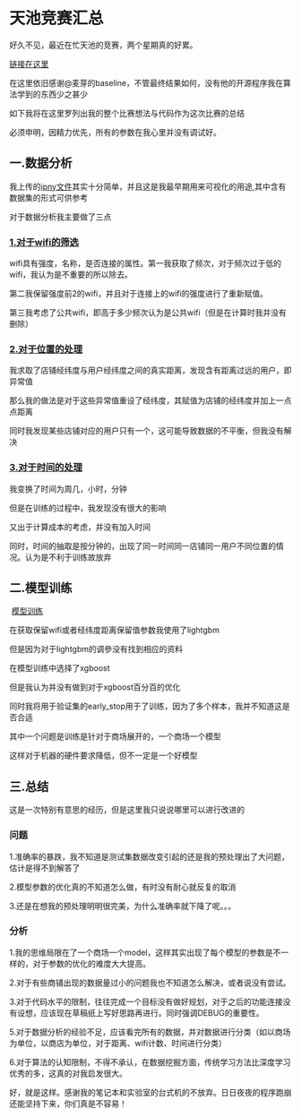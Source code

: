 # 天池竞赛汇总

好久不见，最近在忙天池的竞赛，两个星期真的好累。

[链接在这里](https://tianchi.aliyun.com/competition/introduction.htm?spm=5176.100150.711.3.2def20dfm5UTlH&raceId=231620)

在这里依旧感谢@麦芽的baseline，不管最终结果如何，没有他的开源程序我在算法学到的东西少之甚少

如下我将在这里罗列出我的整个比赛想法与代码作为这次比赛的总结

必须申明，因精力优先，所有的参数在我心里并没有调试好。

## 一.数据分析

我上传的[ipny文件](https://github.com/igo312/ShopLocationFind/blob/master/customer_data_analyse.ipynb)其实十分简单，并且这是我最早期用来可视化的用途,其中含有数据集的形式可供参考

对于数据分析我主要做了三点

  ### [1.对于wifi的筛选](https://github.com/igo312/ShopLocationFind/tree/master/wifi_process)

  wifi具有强度，名称，是否连接的属性。第一我获取了频次，对于频次过于低的wifi，我认为是不重要的所以除去。

  第二我保留强度前2的wifi，并且对于连接上的wifi的强度进行了重新赋值。

  第三我考虑了公共wifi，即高于多少频次认为是公共wifi（但是在计算时我并没有删除）
  
  ### [2.对于位置的处理](https://github.com/igo312/ShopLocationFind/tree/master/location_process)

  我求取了店铺经纬度与用户经纬度之间的真实距离，发现含有距离过远的用户，即异常值

  那么我的做法是对于这些异常值重设了经纬度，其赋值为店铺的经纬度并加上一点点距离

  同时我发现某些店铺对应的用户只有一个，这可能导致数据的不平衡，但我没有解决

  ### [3.对于时间的处理](https://github.com/igo312/ShopLocationFind/tree/master/time_process)

  我变换了时间为周几，小时，分钟

  但是在训练的过程中，我发现没有很大的影响

  又出于计算成本的考虑，并没有加入时间

  同时，时间的抽取是按分钟的，出现了同一时间同一店铺同一用户不同位置的情况。认为是不利于训练故放弃
  
 


## 二.模型训练
  
  [模型训练](https://github.com/igo312/ShopLocationFind/tree/master/model)

  在获取保留wifi或者经纬度距离保留值参数我使用了lightgbm

  但是因为对于lightgbm的调參没有找到相应的资料

  在模型训练中选择了xgboost

  但是我认为并没有做到对于xgboost百分百的优化

  同时我将用于验证集的early_stop用于了训练，因为了多个样本，我并不知道这是否合适

  其中一个问题是训练是针对于商场展开的，一个商场一个模型

  这样对于机器的硬件要求降低，但不一定是一个好模型

## 三.总结

这是一次特别有意思的经历，但是这里我只说说哪里可以进行改进的

### 问题

1.准确率的暴跌，我不知道是测试集数据改变引起的还是我的预处理出了大问题，估计是得不到解答了

2.模型参数的优化真的不知道怎么做，有时没有耐心就反复的取消

3.还是在想我的预处理明明很完美，为什么准确率就下降了呢。。。

### 分析
1.我的思维局限在了一个商场一个model，这样其实出现了每个模型的参数是不一样的，对于参数的优化的难度大大提高。

2.对于有些商铺出现的数据量过小的问题我也不知道怎么解决，或者说没有尝试。

3.对于代码水平的限制，往往完成一个目标没有做好规划，对于之后的功能连接没有设想，应该现在草稿纸上写好思路再进行。同时强调DEBUG的重要性。

5.对于数据分析的经验不足，应该看完所有的数据，并对数据进行分类（如以商场为单位，以商店为单位，对于距离、wifi计数、时间进行分类）

6.对于算法的认知限制，不得不承认，在数据挖掘方面，传统学习方法比深度学习优秀的多，这真的对我启发很大。

好，就是这样。感谢我的笔记本和实验室的台式机的不放弃。日日夜夜的程序跑崩还能坚持下来，你们真是不容易！
